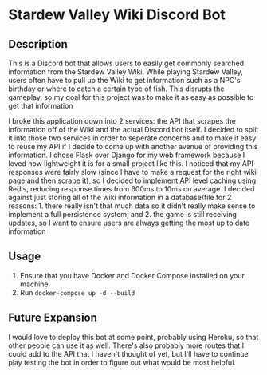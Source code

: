 # Stardew Valley Wiki Discord Bot

## Description
This is a Discord bot that allows users to easily get commonly searched information from the Stardew Valley Wiki. While playing Stardew Valley, users often have to pull up the Wiki to get information such as a NPC's birthday or where to catch a certain type of fish. This disrupts the gameplay, so my goal for this project was to make it as easy as possible to get that information

I broke this application down into 2 services: the API that scrapes the information off of the Wiki and the actual Discord bot itself. I decided to split it into those two services in order to seperate concerns and to make it easy to reuse my API if I decide to come up with another avenue of providing this information. I chose Flask over Django for my web framework because I loved how lightweight it is for a small project like this. I noticed that my API responses were fairly slow (since I have to make a request for the right wiki page and then scrape it), so I decided to implement API level caching using Redis, reducing response times from 600ms to 10ms on average. I decided against just storing all of the wiki information in a database/file for 2 reasons: 1. there really isn't that much data so it didn't really make sense to implement a full persistence system, and 2. the game is still receiving updates, so I want to ensure users are always getting the most up to date information

## Usage
1. Ensure that you have Docker and Docker Compose installed on your machine
2. Run ```docker-compose up -d --build```

## Future Expansion

I would love to deploy this bot at some point, probably using Heroku, so that other people can use it as well. There's also probably more routes that I could add to the API that I haven't thought of yet, but I'll have to continue play testing the bot in order to figure out what would be most helpful.